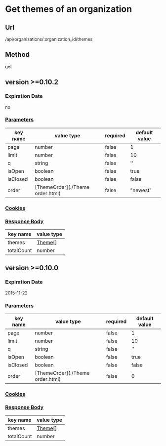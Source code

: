 # Get themes of an organization

## Url

/api/organizations/:organization_id/themes

## Method

get

## version >=0.10.2

### Expiration Date

no

### [Parameters](./Parameters.html)

key name | value type | required | default value
--- | --- | --- | ---
page | number | false | 1
limit | number | false | 10
q | string | false | ''
isOpen | boolean | false | true
isClosed | boolean | false | false
order | [ThemeOrder](./Theme order.html) | false | "newest"

### [Cookies](./Cookies.html)

### [Response Body](./Response.html)

key name | value type
--- | ---
themes | [Theme](./Theme.html)[]
totalCount | number

## version >=0.10.0

### Expiration Date

2015-11-22

### [Parameters](./Parameters.html)

key name | value type | required | default value
--- | --- | --- | ---
page | number | false | 1
limit | number | false | 10
q | string | false | ''
isOpen | boolean | false | true
isClosed | boolean | false | false
order | [ThemeOrder](./Theme order.html) | false | 0

### [Cookies](./Cookies.html)

### [Response Body](./Response.html)

key name | value type
--- | ---
themes | [Theme](./Theme.html)[]
totalCount | number
